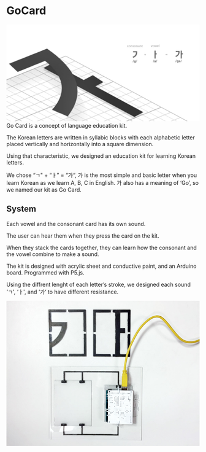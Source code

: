 # GoCard
![thumbnail](img/gocard0.jpg)
Go Card is a concept of language education kit.

The Korean letters are written in syllabic blocks with each alphabetic letter placed vertically and horizontally into a square dimension. 

Using that characteristic, we designed an education kit for learning Korean letters.

We chose “ㄱ" + “ㅏ” = “가“, 가 is the most simple and basic letter when you learn Korean as we learn A, B, C in English. 가 also has a meaning of ‘Go’, so we named our kit as Go Card.

## System
Each vowel and the consonant card has its own sound. 

The user can hear them when they press the card on the kit. 

When they stack the cards together, they can learn how the consonant and the vowel combine to make a sound.

The kit is designed with acrylic sheet and conductive paint, and an Arduino board. Programmed with P5.js.

Using the diffrent lenght of each letter’s stroke, we designed each sound ‘ㄱ', ‘ㅏ', and ‘가‘ to have different resistance.

![thekit](img/gocard1.jpg)
